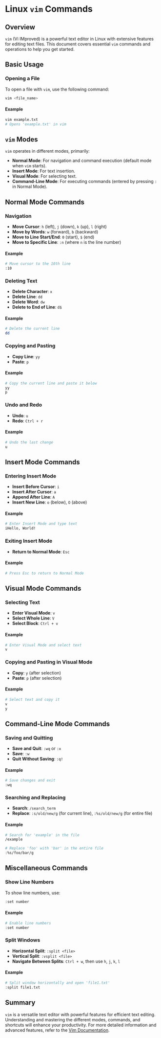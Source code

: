 # Linux `vim` Commands

## Overview

`vim` (Vi IMproved) is a powerful text editor in Linux with extensive features for editing text files. This document covers essential `vim` commands and operations to help you get started.

## Basic Usage

### Opening a File

To open a file with `vim`, use the following command:

```sh
vim <file_name>
```

#### Example

```sh
vim example.txt
# Opens 'example.txt' in vim
```

## `vim` Modes

`vim` operates in different modes, primarily:

- **Normal Mode**: For navigation and command execution (default mode when `vim` starts).
- **Insert Mode**: For text insertion.
- **Visual Mode**: For selecting text.
- **Command-Line Mode**: For executing commands (entered by pressing `:` in Normal Mode).

## Normal Mode Commands

### Navigation

- **Move Cursor**: `h` (left), `j` (down), `k` (up), `l` (right)
- **Move by Words**: `w` (forward), `b` (backward)
- **Move to Line Start/End**: `0` (start), `$` (end)
- **Move to Specific Line**: `:n` (where `n` is the line number)

#### Example

```sh
# Move cursor to the 10th line
:10
```

### Deleting Text

- **Delete Character**: `x`
- **Delete Line**: `dd`
- **Delete Word**: `dw`
- **Delete to End of Line**: `d$`

#### Example

```sh
# Delete the current line
dd
```

### Copying and Pasting

- **Copy Line**: `yy`
- **Paste**: `p`

#### Example

```sh
# Copy the current line and paste it below
yy
p
```

### Undo and Redo

- **Undo**: `u`
- **Redo**: `Ctrl + r`

#### Example

```sh
# Undo the last change
u
```

## Insert Mode Commands

### Entering Insert Mode

- **Insert Before Cursor**: `i`
- **Insert After Cursor**: `a`
- **Append After Line**: `A`
- **Insert New Line**: `o` (below), `O` (above)

#### Example

```sh
# Enter Insert Mode and type text
iHello, World!
```

### Exiting Insert Mode

- **Return to Normal Mode**: `Esc`

#### Example

```sh
# Press Esc to return to Normal Mode
```

## Visual Mode Commands

### Selecting Text

- **Enter Visual Mode**: `v`
- **Select Whole Line**: `V`
- **Select Block**: `Ctrl + v`

#### Example

```sh
# Enter Visual Mode and select text
v
```

### Copying and Pasting in Visual Mode

- **Copy**: `y` (after selection)
- **Paste**: `p` (after selection)

#### Example

```sh
# Select text and copy it
v
y
```

## Command-Line Mode Commands

### Saving and Quitting

- **Save and Quit**: `:wq` or `:x`
- **Save**: `:w`
- **Quit Without Saving**: `:q!`

#### Example

```sh
# Save changes and exit
:wq
```

### Searching and Replacing

- **Search**: `/search_term`
- **Replace**: `:s/old/new/g` (for current line), `:%s/old/new/g` (for entire file)

#### Example

```sh
# Search for 'example' in the file
/example

# Replace 'foo' with 'bar' in the entire file
:%s/foo/bar/g
```

## Miscellaneous Commands

### Show Line Numbers

To show line numbers, use:

```sh
:set number
```

#### Example

```sh
# Enable line numbers
:set number
```

### Split Windows

- **Horizontal Split**: `:split <file>`
- **Vertical Split**: `:vsplit <file>`
- **Navigate Between Splits**: `Ctrl + w`, then use `h`, `j`, `k`, `l`

#### Example

```sh
# Split window horizontally and open 'file1.txt'
:split file1.txt
```

## Summary

`vim` is a versatile text editor with powerful features for efficient text editing. Understanding and mastering the different modes, commands, and shortcuts will enhance your productivity. For more detailed information and advanced features, refer to the [Vim Documentation](https://vimhelp.org/).